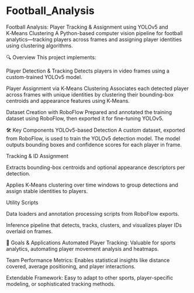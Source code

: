 # Football_Analysis
Football Analysis: Player Tracking & Assignment using YOLOv5 and K‑Means Clustering
A Python-based computer vision pipeline for football analytics—tracking players across frames and assigning player identities using clustering algorithms.

🔍 Overview
This project implements:

Player Detection & Tracking
Detects players in video frames using a custom-trained YOLOv5 model.

Player Assignment via K‑Means Clustering
Associates each detected player across frames with unique identities by clustering their bounding-box centroids and appearance features using K‑Means.

Dataset Creation with RoboFlow
Prepared and annotated the training dataset using RoboFlow, then exported it for fine-tuning YOLOv5.

🛠️ Key Components
YOLOv5-based Detection
A custom dataset, exported from RoboFlow, is used to train the YOLOv5 detection model. The model outputs bounding boxes and confidence scores for each player in frame.

Tracking & ID Assignment

Extracts bounding-box centroids and optional appearance descriptors per detection.

Applies K‑Means clustering over time windows to group detections and assign stable identities to players.

Utility Scripts

Data loaders and annotation processing scripts from RoboFlow exports.

Inference pipeline that detects, tracks, clusters, and visualizes player IDs overlaid on frames.

🎯 Goals & Applications
Automated Player Tracking: Valuable for sports analytics, automating player movement analysis and heatmaps.

Team Performance Metrics: Enables statistical insights like distance covered, average positioning, and player interactions.

Extendable Framework: Easy to adapt to other sports, player-specific modeling, or sophisticated tracking methods.

